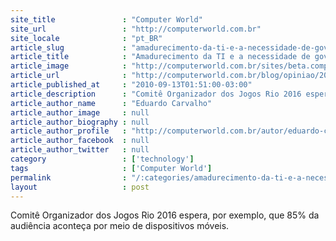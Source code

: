 ```yaml
---
site_title               : "Computer World"
site_url                 : "http://computerworld.com.br"
site_locale              : "pt_BR"
article_slug             : "amadurecimento-da-ti-e-a-necessidade-de-governanca-por-renato-jose-ferreira"
article_title            : "Amadurecimento da TI e a necessidade de governança – Por Renato José Ferreira"
article_image            : "http://computerworld.com.br/sites/beta.computerworld.com.br/files/news_articles/mascotes_rio_2016_olimpiadas_jogos.jpg"
article_url              : "http://computerworld.com.br/blog/opiniao/2010/09/13/amadurecimento-da-ti-e-a-necessidade-de-governanca-por-renato-jose-ferreira"
article_published_at     : "2010-09-13T01:51:00-03:00"
article_description      : "Comitê Organizador dos Jogos Rio 2016 espera, por exemplo, que 85% da audiência aconteça por meio de dispositivos móveis."
article_author_name      : "Eduardo Carvalho"
article_author_image     : null
article_author_biography : null
article_author_profile   : "http://computerworld.com.br/autor/eduardo-carvalho-0"
article_author_facebook  : null
article_author_twitter   : null
category                 : ['technology']
tags                     : ['Computer World']
permalink                : "/:categories/amadurecimento-da-ti-e-a-necessidade-de-governanca-por-renato-jose-ferreira/"
layout                   : post
---
```


Comitê Organizador dos Jogos Rio 2016 espera, por exemplo, que 85% da audiência aconteça por meio de dispositivos móveis.

